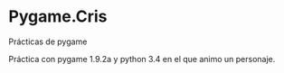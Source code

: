 # Pygame.Cris
Prácticas de pygame

Práctica con pygame 1.9.2a y python 3.4 en el que animo un personaje.
